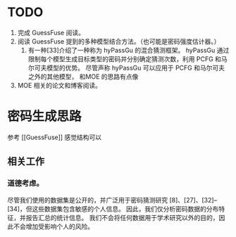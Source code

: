 # TODO
1. 完成 GuessFuse 阅读。
2. 阅读 GuessFuse 提到的多种模型结合方法。（也可能是密码强度估计器。）
	1. 有一种[33]介绍了一种称为 hyPassGu 的混合猜测框架。 hyPassGu 通过限制每个模型生成目标类型的密码并分别确定猜测次数，利用 PCFG 和马尔可夫模型的优势。 尽管声称 hyPassGu 可以应用于 PCFG 和马尔可夫之外的其他模型， 和MOE 的思路有点像
3. MOE 相关的论文和博客阅读。

# 密码生成思路

参考 [[GuessFuse]] 感觉结构可以


## 相关工作
### 道德考虑。
尽管我们使用的数据集是公开的，并广泛用于密码猜测研究 [8]、[27]、[32]–[34]，但这些数据集包含敏感的个人信息。 因此，我们仅分析密码数据的分布特征，并报告汇总的统计信息。 我们不会将任何数据用于学术研究以外的目的，因此不会增加受影响个人的风险。

